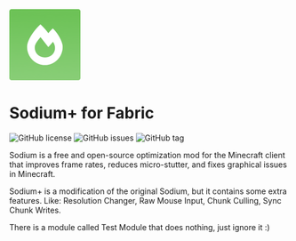 <img src="src/main/resources/assets/sodium/icon.png" width="128">

# Sodium+ for Fabric
![GitHub license](https://img.shields.io/github/license/CaffeineMC/sodium-fabric.svg)
![GitHub issues](https://img.shields.io/github/issues/CaffeineMC/sodium-fabric.svg)
![GitHub tag](https://img.shields.io/github/tag/CaffeineMC/sodium-fabric.svg)

Sodium is a free and open-source optimization mod for the Minecraft client that improves frame rates, reduces
micro-stutter, and fixes graphical issues in Minecraft. 

Sodium+ is a modification of the original Sodium, but it contains some extra features. Like:
Resolution Changer,
Raw Mouse Input,
Chunk Culling,
Sync Chunk Writes.

There is a module called Test Module that does nothing, just ignore it :)
